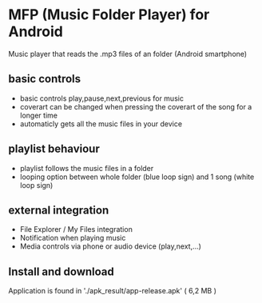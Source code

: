 # MFP (Music Folder Player) for Android

Music player that reads the .mp3 files of an folder (Android smartphone)

## basic controls
- basic controls play,pause,next,previous for music
- coverart can be changed when pressing the coverart of the song for a longer time
- automaticly gets all the music files in your device

## playlist behaviour
- playlist follows the music files in a folder
- looping option between whole folder (blue loop sign) and 1 song (white loop sign)

## external integration
- File Explorer / My Files integration
- Notification when playing music
- Media controls via phone or audio device (play,next,...)


## Install and download

Application is found in './apk_result/app-release.apk' ( 6,2 MB )
